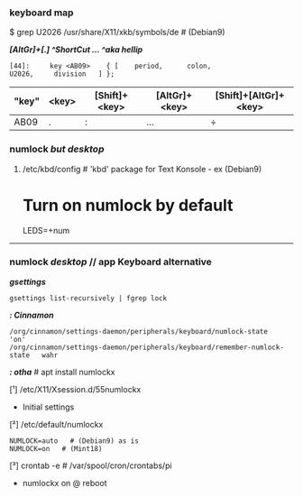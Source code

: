 ### keyboard map

$ grep U2026 /usr/share/X11/xkb/symbols/de   # (Debian9)

_**[AltGr]+[.] ^ShortCut … ^aka hellip**_

```
[44]:     key <AB09>	{ [    period,      colon,                U2026,     division 	] };
```

|"key" |\<key\> |[Shift]+\<key\> |[AltGr]+\<key\> |[Shift]+[AltGr]+\<key\> |
|--- |-- |-- |-- |-- |
|AB09 |. |: |… |÷ |


### numlock *but desktop*

1)	/etc/kbd/config   # 'kbd' package for Text Konsole - ex (Debian9)

	# Turn on numlock by default
	LEDS=+num


---
### numlock *desktop* // app Keyboard alternative

_**gsettings**_

    gsettings list-recursively | fgrep lock


_**: Cinnamon**_

    /org/cinnamon/settings-daemon/peripherals/keyboard/numlock-state		'on'  
    /org/cinnamon/settings-daemon/peripherals/keyboard/remember-numlock-state	wahr  


_**: otha**_   # apt install numlockx

[¹] /etc/X11/Xsession.d/55numlockx

- Initial settings


[²] /etc/default/numlockx

	NUMLOCK=auto   # (Debian9) as is
	NUMLOCK=on   # (Mint18)


[³] crontab -e   # /var/spool/cron/crontabs/pi

- numlockx on @ reboot
